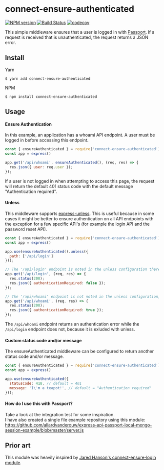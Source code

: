 # connect-ensure-authenticated

[![NPM version](https://img.shields.io/npm/v/connect-ensure-authenticated.svg)](https://www.npmjs.com/package/connect-ensure-authenticated)
[![Build Status](https://travis-ci.com/allardvanderouw/connect-ensure-authenticated.svg?branch=master)](https://travis-ci.com/allardvanderouw/connect-ensure-authenticated)
[![codecov](https://codecov.io/gh/allardvanderouw/connect-ensure-authenticated/branch/master/graph/badge.svg)](https://codecov.io/gh/allardvanderouw/connect-ensure-authenticated)

This simple middleware ensures that a user is logged in with [Passport](https://github.com/jaredhanson/passport). If a request is received that is unauthenticated, the request returns a JSON error.

## Install

Yarn
```
$ yarn add connect-ensure-authenticated
```

NPM
```
$ npm install connect-ensure-authenticated
```

## Usage

#### Ensure Authentication

In this example, an application has a whoami API endpoint. A user must be logged in before accessing this endpoint.

```javascript
const { ensureAuthenticated } = require('connect-ensure-authenticated');
const app = express()

app.get('/api/whoami', ensureAuthenticated(), (req, res) => {
  res.json({ user: req.user });
});
```
      
If a user is not logged in when attempting to access this page, the request will return the default 401 status code with the default message "Authentication required".

#### Unless

This middleware supports [express-unless](https://github.com/jfromaniello/express-unless). This is useful because in some cases it might be better to ensure authentication on all API endpoints with the exception for a few specific API's (for example the login API and the password reset API).

```javascript
const { ensureAuthenticated } = require('connect-ensure-authenticated');
const app = express()

app.use(ensureAuthenticated().unless({
  path: ['/api/login']
}));

// The '/api/login' endpoint is noted in the unless configuration therefore no authentication is required
app.get('/api/login', (req, res) => {
  res.status(200);
  res.json({ authenticationRequired: false });
});

// The '/api/whoami' endpoint is not noted in the unless configuration, therefore authentication is required
app.get('/api/whoami', (req, res) => {
  res.status(200);
  res.json({ authenticationRequired: true });
});
```

The `/api/whoami` endpoint returns an authentication error while the `/api/login` endpoint does not, because it is exluded with unless.

#### Custom status code and/or message

The ensureAuthenticated middleware can be configured to return another status code and/or message.

```javascript
const { ensureAuthenticated } = require('connect-ensure-authenticated');
const app = express()

app.use(ensureAuthenticated({
  statusCode: 418, // default = 401
  message: 'I\'m a teapot!', // default = "Authentication required"
}));
```

#### How do I use this with Passport?

Take a look at the integration test for some inspiration.  
I have also created a single file example repository using this module: https://github.com/allardvanderouw/express-api-passport-local-mongo-session-example/blob/master/server.js

## Prior art

This module was heavily inspired by [Jared Hanson's connect-ensure-login module](https://github.com/jaredhanson/connect-ensure-login).
